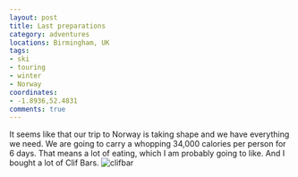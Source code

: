 ```yaml
---
layout: post
title: Last preparations
category: adventures
locations: Birmingham, UK
tags:
- ski
- touring
- winter
- Norway
coordinates:
- -1.8936,52.4831
comments: true
---
```


It seems like that our trip to Norway is taking shape and we have everything we need. We are going to carry a whopping 34,000 calories per person for 6 days. That means a lot of eating, which I am probably going to like. And I bought a lot of Clif Bars.
![clifbar](http://www.stich.xyz/pictures/clif_bar.jpg)
